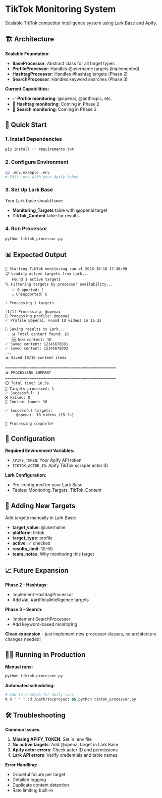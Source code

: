 # TikTok Monitoring System

Scalable TikTok competitor intelligence system using Lark Base and Apify.

## 🏗️ Architecture

**Scalable Foundation:**
- **BaseProcessor**: Abstract class for all target types
- **ProfileProcessor**: Handles @username targets (implemented)
- **HashtagProcessor**: Handles #hashtag targets (Phase 2)
- **SearchProcessor**: Handles keyword searches (Phase 3)

**Current Capabilities:**
- ✅ **Profile monitoring**: @openai, @anthropic, etc.
- 🔄 **Hashtag monitoring**: Coming in Phase 2
- 🔄 **Search monitoring**: Coming in Phase 3

## 🚀 Quick Start

### 1. Install Dependencies
```bash
pip install -r requirements.txt
```

### 2. Configure Environment
```bash
cp .env.example .env
# Edit .env with your Apify token
```

### 3. Set Up Lark Base
Your Lark base should have:
- **Monitoring_Targets** table with @openai target
- **TikTok_Content** table for results

### 4. Run Processor
```bash
python tiktok_processor.py
```

## 📊 Expected Output

```
🚀 Starting TikTok monitoring run at 2025-10-18 17:30:00
📋 Loading active targets from Lark...
   Found 1 active targets
🔍 Filtering targets by processor availability...
   ✅ Supported: 1
   ⚠️ Unsupported: 0

⚡ Processing 1 targets...

[1/1] Processing: @openai
🎯 Processing profile: @openai
✅ Profile @openai: Found 10 videos in 15.2s

💾 Saving results to Lark...
   📊 Total content found: 10
   🆕 New content: 10
✅ Saved content: 12345678901
✅ Saved content: 12345678902
...
📊 Saved 10/10 content items

==================================================
📊 PROCESSING SUMMARY
==================================================
⏱️ Total time: 18.5s
🎯 Targets processed: 1
✅ Successful: 1
❌ Failed: 0
📱 Content found: 10

✅ Successful targets:
   - @openai: 10 videos (15.2s)

🎉 Processing complete!
```

## 🔧 Configuration

**Required Environment Variables:**
- `APIFY_TOKEN`: Your Apify API token
- `TIKTOK_ACTOR_ID`: Apify TikTok scraper actor ID

**Lark Configuration:**
- Pre-configured for your Lark Base
- Tables: Monitoring_Targets, TikTok_Content

## 🎯 Adding New Targets

Add targets manually in Lark Base:
- **target_value**: @username
- **platform**: tiktok
- **target_type**: profile
- **active**: ✅ checked
- **results_limit**: 10-50
- **team_notes**: Why monitoring this target

## 📈 Future Expansion

**Phase 2 - Hashtags:**
- Implement HashtagProcessor
- Add #ai, #artificialintelligence targets

**Phase 3 - Search:**
- Implement SearchProcessor
- Add keyword-based monitoring

**Clean expansion** - just implement new processor classes, no architecture changes needed!

## 🏃‍♂️ Running in Production

**Manual runs:**
```bash
python tiktok_processor.py
```

**Automated scheduling:**
```bash
# Add to crontab for daily runs
0 9 * * * cd /path/to/project && python tiktok_processor.py
```

## 🛠️ Troubleshooting

**Common Issues:**
1. **Missing APIFY_TOKEN**: Set in .env file
2. **No active targets**: Add @openai target in Lark Base
3. **Apify actor errors**: Check actor ID and permissions
4. **Lark API errors**: Verify credentials and table names

**Error Handling:**
- Graceful failure per target
- Detailed logging
- Duplicate content detection
- Rate limiting built-in